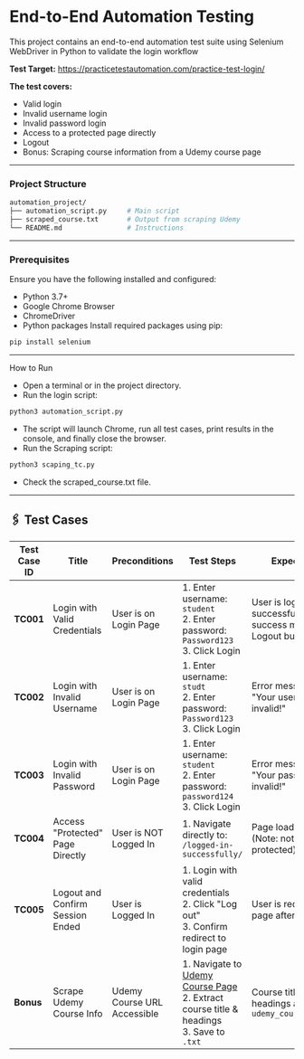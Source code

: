 # End-to-End Automation Testing
This project contains an end-to-end automation test suite using Selenium WebDriver in Python to validate the login workflow

**Test Target:**
<https://practicetestautomation.com/practice-test-login/>

**The test covers:**
- Valid login
- Invalid username login
- Invalid password login
- Access to a protected page directly
- Logout
- Bonus: Scraping course information from a Udemy course page

---

### Project Structure
```bash
automation_project/
├── automation_script.py     # Main script
├── scraped_course.txt       # Output from scraping Udemy
└── README.md                # Instructions
```

---

### Prerequisites
Ensure you have the following installed and configured:
- Python 3.7+
- Google Chrome Browser
- ChromeDriver
- Python packages
Install required packages using pip:
```bash
pip install selenium
```

---

How to Run
- Open a terminal or in the project directory.
- Run the login script:
```bash
python3 automation_script.py 
```
- The script will launch Chrome, run all test cases, print results in the console, and finally close the browser.
- Run the Scraping script:
```bash
python3 scaping_tc.py 
```
- Check the scraped_course.txt file.
---

## 🖇️ Test Cases

| **Test Case ID** | **Title**                        | **Preconditions**           | **Test Steps**                                                                                                                                             | **Expected Result**                                                       | **Status**                             |
| ---------------- | ------------------------------- | --------------------------- | ---------------------------------------------------------------------------------------------------------------------------------------------------------- | ------------------------------------------------------------------------- | ------------------------------------ |
| **TC001**        | Login with Valid Credentials     | User is on Login Page       | 1. Enter username: `student`<br>2. Enter password: `Password123`<br>3. Click Login                                                                         | User is logged in successfully, sees success message and Logout button    | ✅ Pass                              |
| **TC002**        | Login with Invalid Username      | User is on Login Page       | 1. Enter username: `studt`<br>2. Enter password: `Password123`<br>3. Click Login                                                                           | Error message appears: "Your username is invalid!"                        | ✅ Pass                              |
| **TC003**        | Login with Invalid Password      | User is on Login Page       | 1. Enter username: `student`<br>2. Enter password: `password124`<br>3. Click Login                                                                         | Error message appears: "Your password is invalid!"                        | ✅ Pass                              |
| **TC004**        | Access "Protected" Page Directly | User is NOT Logged In       | 1. Navigate directly to: `/logged-in-successfully/`                                                                                                        | Page loads successfully (Note: not actually protected)                    | ✅ Pass (site not enforcing protection) |
| **TC005**        | Logout and Confirm Session Ended | User is Logged In           | 1. Login with valid credentials<br>2. Click "Log out"<br>3. Confirm redirect to login page                                                                 | User is redirected to login page after logout                             | ✅ Pass                              |
| **Bonus**        | Scrape Udemy Course Info         | Udemy Course URL Accessible | 1. Navigate to [Udemy Course Page](https://www.udemy.com/course/selenium-webdriver-and-python/)<br>2. Extract course title & headings<br>3. Save to `.txt` | Course title and section headings are saved in `udemy_course_content.txt` | ✅ Pass                              |
